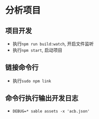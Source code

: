 # 分析项目

## 项目开发
* 执行`npm run build:watch`, 开启文件监听
* 执行`npm start`, 启动项目

## 链接命令行
* 执行`sudo npm link`

## 命令行执行输出开发日志
* `DEBUG=* sable assets -x 'acb.json'`